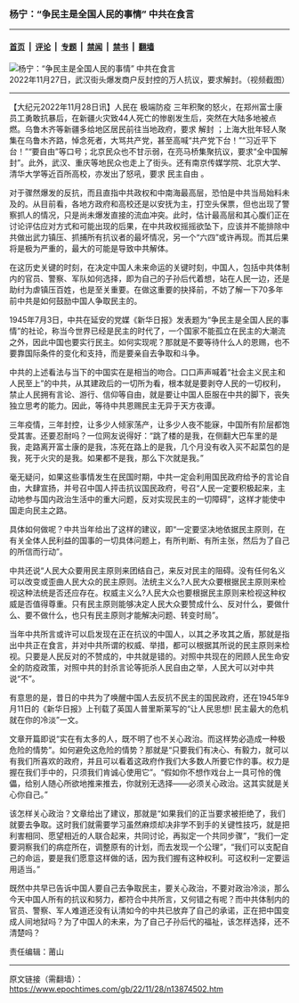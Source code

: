 ### 杨宁：“争民主是全国人民的事情” 中共在食言

---

#### [首页](../../../..?n13874502) &nbsp;|&nbsp; [评论](../../../../../epoch-comment?n13874502) &nbsp;|&nbsp; [专题](../../../../../epoch-special?n13874502) &nbsp;|&nbsp; [禁闻](../../../../../epoch-news?n13874502) &nbsp;|&nbsp; [禁书](../../../../../books?n13874502) &nbsp;|&nbsp; [翻墙](https://github.com/gfw-breaker/nogfw/blob/master/README.md?n13874502)


<div><img alt="杨宁：“争民主是全国人民的事情” 中共在食言" class="attachment-djy_600_400 size-djy_600_400 wp-post-image" src="https://i.epochtimes.com/assets/uploads/2022/11/id13874140-a36a3d2e8e43f6a4bd5a0db1433c2cb4-600x400.png"/>
<div class="caption">
 2022年11月27日，武汉街头爆发商户反封控的万人抗议，要求解封。（视频截图）
</div></div><hr/><div class="post_content" id="artbody" itemprop="articleBody">
 <!-- article content begin -->
 <p>
  【大纪元2022年11月28日讯】人民在
  <ok href="https://www.epochtimes.com/gb/tag/%E6%9E%81%E7%AB%AF%E9%98%B2%E7%96%AB.html">
   极端防疫
  </ok>
  三年积聚的怒火，在郑州富士康员工勇敢抗暴后，在新疆火灾致44人死亡的惨剧发生后，突然在大陆多地被点燃。乌鲁木齐等新疆多给地区居民前往当地政府，要求
  <ok href="https://www.epochtimes.com/gb/tag/%E8%A7%A3%E5%B0%81.html">
   解封
  </ok>
  ；上海大批年轻人聚集在乌鲁木齐路，悼念死者，大骂共产党，甚至高喊“共产党下台！”“习近平下台！”“要自由”等口号；北京民众也不甘示弱，在亮马桥集聚抗议，要求“全中国解封”。此外，武汉、重庆等地民众也走上了街头。还有南京传媒学院、北京大学、清华大学等近百所高校，亦发出了怒吼，要求
  <ok href="https://www.epochtimes.com/gb/tag/%E6%B0%91%E4%B8%BB%E8%87%AA%E7%94%B1.html">
   民主自由
  </ok>
  。
 </p>
 <p>
  对于骤然爆发的反抗，而且直指中共政权和中南海最高层，恐怕是中共当局始料未及的。从目前看，各地方政府和高校还是以安抚为主，打空头保票，但也出现了警察抓人的情况，只是尚未爆发直接的流血冲突。此时，估计最高层和其心腹们正在讨论评估应对方式和可能出现的后果，在中共政权摇摇欲坠下，应该并不能排除中共做出武力镇压、抓捕所有抗议者的最坏情况，另一个“六四”或许再现。而其后果将是极为严重的，最大的可能是导致中共解体。
 </p>
 <p>
  在这历史关键的时刻，在决定中国人未来命运的关键时刻，中国人，包括中共体制内的官员、警察、军队如何选择，即为自己的子孙后代着想，站在人民一边，还是助纣为虐镇压百姓，也是至关重要。在做这重要的抉择前，不妨了解一下70多年前中共是如何鼓励中国人争取民主的。
 </p>
 <p>
  1945年7月3日，中共在延安的党媒《新华日报》发表题为“争民主是全国人民的事情”的社论，称当今世界已经是民主的时代了，一个国家不能孤立在民主的大潮流之外，因此中国也要实行民主。如何实现呢？那就是不要等待什么人的恩赐，也不要靠国际条件的变化和支持，而是要亲自去争取和斗争。
 </p>
 <p>
  中共的上述看法与当下的中国实在是相当的吻合。口口声声喊着“社会主义民主和人民至上”的中共，从其建政后的一切所为看，根本就是要剥夺人民的一切权利，禁止人民拥有言论、游行、信仰等自由，就是要让中国人臣服在中共的脚下，丧失独立思考的能力。因此，等待中共恩赐民主无异于天方夜谭。
 </p>
 <p>
  三年疫情，三年封控，让多少人倾家荡产，让多少人夜不能寐，中国所有阶层都饱受其害。还要忍耐吗？一位网友说得好：“跳了楼的是我，在侧翻大巴车里的是我，走路离开富士康的是我，冻死在路上的是我，几个月没有收入买不起菜包的是我，死于火灾的是我。如果都不是我，那么下次就是我。”
 </p>
 <p>
  毫无疑问，如果这些事情发生在民国时期，中共一定会利用国民政府给予的言论自由，大肆宣扬，并号召中国人抨击抗议国民政府，号召“人民一定要积极起来，主动地参与国内政治生活中的重大问题，反对实现民主的一切障碍”，这样才能使中国走向民主之路。
 </p>
 <p>
  具体如何做呢？中共当年给出了这样的建议，即“一定要坚决地依据民主原则，在有关全体人民利益的国事的一切具体问题上，有所判断、有所主张，然后为了自己的所信而行动”。
 </p>
 <p>
  中共还说“人民大众要用民主原则来团结自己，来反对民主的阻碍。没有任何名义可以改变或歪曲人民大众的民主原则。法统主义么?人民大众要根据民主原则来检视这种法统是否还应存在。权威主义么?人民大众也要根据民主原则来检视这种权威是否值得尊重。只有民主原则能够决定人民大众要赞成什么、反对什么，要做什么、要不做什么，也只有民主原则才能解决问题、转变时局”。
 </p>
 <p>
  当年中共所言或许可以启发现在正在抗议的中国人，以其之矛攻其之盾，那就是指出中共正在食言，并对中共所谓的权威、举措，都可以根据其所说的民主原则来检视。只要是人民反对的不赞成的，中共就是错的。对照中共现在的罔顾人民生命安全的防疫政策，对照中共的封杀言论等扼杀人民自由之举，人民大可以对中共说“不”。
 </p>
 <p>
  有意思的是，昔日的中共为了唤醒中国人去反抗不民主的国民政府，还在1945年9月11日的《新华日报》上刊载了英国人普里斯莱写的“让人民思想! 民主最大的危机就在你的冷淡”一文。
 </p>
 <p>
  文章开篇即说“实在有太多的人，既不明了也不关心政治。而这样势必造成一种极危险的情势”。如何避免这危险的情势？那就是“只要我们有决心、有毅力，就可以有我们所喜欢的政府，并且可以看着这政府作我们大多数人所要它作的事。权力是握在我们手中的，只须我们肯诚心使用它”。“假如你不想作戏台上一具可怜的傀儡，给别人随心所欲地推来推去，你就别无选择——必须关心政治。这其实就是关心你自己。”
 </p>
 <p>
  该怎样关心政治？文章给出了建议，那就是“如果我们的正当要求被拒绝了，我们就要去争取。这时我们就需要学习虽然麻烦却决非学不到手的关键性技巧，就是把利害相同、愿望相近的人联合起来，共同讨论，再拟定一个共同步骤”，“我们一定要洞察我们的病症所在，调整原有的计划，而去发现一个公理”，“我们可以支配自己的命运，要是我们愿意这样做的话，因为我们握有这种权利。可这权利一定要运用适当。”
 </p>
 <p>
  既然中共早已告诉中国人要自己去争取民主，要关心政治，不要对政治冷淡，那么今天中国人所有的抗议和努力，都符合中共所言，又何错之有呢？而中共体制内的官员、警察、军人难道还没有认清如今的中共已放弃了自己的承诺，正在把中国变成人间地狱吗？为了中国人的未来，为了自己子孙后代的福祉，该怎样选择，还不清楚吗？
 </p>
 <p>
  责任编辑：莆山
 </p>
 <!-- article content end -->
 <div id="below_article_ad">
 </div>
</div>


---

原文链接（需翻墙）：https://www.epochtimes.com/gb/22/11/28/n13874502.htm